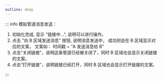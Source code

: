 ```yaml
---
outline: deep
---
```


::: info
模拟管道消息发送：

1. 初始化完成, 显示 "链接中...", 说明可以进行操作。
2. 点击 "向 B 区域发送消息" 按钮, 说明消息发送中， 成功则会在 B 区域显示对应的文案， 文案如： 时间戳 + “A 发送消息给 B”
3. 点击“关闭链接”，说明这条管道已经被关闭了，同时 B 区域也会显示关闭链接的文案。
4. 点击“打开链接”，说明链接已经打开，同时 B 区域也会显示打开链接的文案。

:::

<preview path="./components/index.vue"></preview>

